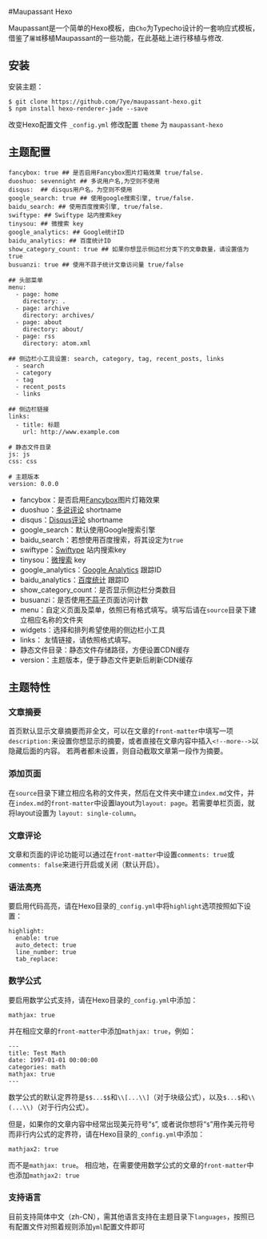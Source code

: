 ﻿#Maupassant Hexo

Maupassant是一个简单的Hexo模板，由`Cho`为Typecho设计的一套响应式模板，借鉴了`屠城`移植Maupassant的一些功能，在此基础上进行移植与修改.

## 安装  

安装主题：
```
$ git clone https://github.com/7ye/maupassant-hexo.git
$ npm install hexo-renderer-jade --save
```
改变Hexo配置文件 `_config.yml` 修改配置 `theme` 为 `maupassant-hexo`

## 主题配置  

```
fancybox: true ## 是否启用Fancybox图片灯箱效果 true/false.
duoshuo: sevennight ## 多说用户名,为空则不使用
disqus:  ## disqus用户名，为空则不使用
google_search: true ## 使用google搜索引擎, true/false.
baidu_search: ## 使用百度搜索引擎, true/false.
swiftype: ## Swiftype 站内搜索key
tinysou: ## 微搜索 key
google_analytics: ## Google统计ID
baidu_analytics: ## 百度统计ID
show_category_count: true ## 如果你想显示侧边栏分类下的文章数量，请设置值为true
busuanzi: true ## 使用不蒜子统计文章访问量 true/false

## 头部菜单
menu: 
  - page: home
    directory: .
  - page: archive
    directory: archives/
  - page: about
    directory: about/
  - page: rss
    directory: atom.xml

## 侧边栏小工具设置: search, category, tag, recent_posts, links
  - search
  - category
  - tag
  - recent_posts
  - links

## 侧边栏链接
links: 
  - title: 标题
    url: http://www.example.com

# 静态文件目录
js: js
css: css

# 主题版本
version: 0.0.0

```

 - fancybox：是否启用[Fancybox](http://fancyapps.com/fancybox/)图片灯箱效果
 - duoshuo：[多说评论](http://duoshuo.com/) shortname
 - disqus：[Disqus评论](https://disqus.com/) shortname
 - google_search：默认使用Google搜索引擎
 - baidu_search：若想使用百度搜索，将其设定为`true`
 - swiftype：[Swiftype](https://swiftype.com/) 站内搜索key
 - tinysou：[微搜索](http://tinysou.com/) key
 - google_analytics：[Google Analytics](https://www.google.com/analytics/) 跟踪ID
 - baidu_analytics：[百度统计](http://tongji.baidu.com/) 跟踪ID
 - show_category_count：是否显示侧边栏分类数目
 - busuanzi：是否使用[不蒜子](http://busuanzi.ibruce.info/)页面访问计数
 - menu：自定义页面及菜单，依照已有格式填写。填写后请在`source`目录下建立相应名称的文件夹
 - widgets：选择和排列希望使用的侧边栏小工具
 - links： 友情链接，请依照格式填写。
 - 静态文件目录：静态文件存储路径，方便设置CDN缓存
 - version：主题版本，便于静态文件更新后刷新CDN缓存

## 主题特性

### 文章摘要
首页默认显示文章摘要而非全文，可以在文章的`front-matter`中填写一项`description:`来设置你想显示的摘要，或者直接在文章内容中插入`<!--more-->`以隐藏后面的内容。
若两者都未设置，则自动截取文章第一段作为摘要。

### 添加页面
在`source`目录下建立相应名称的文件夹，然后在文件夹中建立`index.md`文件，并在`index.md`的`front-matter`中设置layout为`layout: page`。若需要单栏页面，就将layout设置为 `layout: single-column`。

### 文章评论
文章和页面的评论功能可以通过在`front-matter`中设置`comments: true`或`comments: false`来进行开启或关闭（默认开启）。

### 语法高亮
要启用代码高亮，请在Hexo目录的`_config.yml`中将`highlight`选项按照如下设置：

```
highlight:
  enable: true
  auto_detect: true
  line_number: true
  tab_replace:
```

### 数学公式
要启用数学公式支持，请在Hexo目录的`_config.yml`中添加：

```
mathjax: true
```

并在相应文章的`front-matter`中添加`mathjax: true`，例如：

```
---
title: Test Math
date: 1997-01-01 00:00:00
categories: math
mathjax: true
---
```

数学公式的默认定界符是`$$...$$`和`\\[...\\]`（对于块级公式），以及`$...$`和`\\(...\\)`（对于行内公式）。

但是，如果你的文章内容中经常出现美元符号“`$`”, 或者说你想将“`$`”用作美元符号而非行内公式的定界符，请在Hexo目录的`_config.yml`中添加：

```
mathjax2: true
```

而不是`mathjax: true`。 相应地，在需要使用数学公式的文章的`front-matter`中也添加`mathjax2: true`

### 支持语言
目前支持简体中文（zh-CN），需其他语言支持在主题目录下`languages`，按照已有配置文件对照着规则添加`yml`配置文件即可
